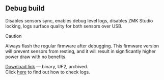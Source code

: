 ## Debug build

Disables sensors sync, enables debug level logs, disables ZMK Studio locking, logs surface quality for both sensors over USB.

> [!CAUTION]
> Always flash the regular firmware after debugging.
> This firmware version will prevent sensors from resting,
> and it will result in significantly higher power draw with no benefits.

[Download link](https://nightly.link/efogtech/endgame-trackball-config/workflows/build/debug/firmware.zip) — binary, UF2, archived.  
Click [here](https://zmk.dev/docs/development/usb-logging#viewing-logs) to find out how to check logs. 
